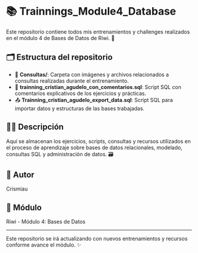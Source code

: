 # 📚 Trainnings_Module4_Database

Este repositorio contiene todos mis entrenamientos y challenges realizados en el módulo 4 de Bases de Datos de Riwi. 🚀

## 🗂️ Estructura del repositorio
- 📁 **Consultas/**: Carpeta con imágenes y archivos relacionados a consultas realizadas durante el entrenamiento.
- 📝 **trainning_cristian_agudelo_con_comentarios.sql**: Script SQL con comentarios explicativos de los ejercicios y prácticas.
- 📤 **Trainning_cristian_agudelo_export_data.sql**: Script SQL para importar datos y estructuras de las bases trabajadas.

## 🧑‍💻 Descripción
Aquí se almacenan los ejercicios, scripts, consultas y recursos utilizados en el proceso de aprendizaje sobre bases de datos relacionales, modelado, consultas SQL y administración de datos. 🗃️

## 👤 Autor
Crismiau

## 🏫 Módulo
Riwi - Módulo 4: Bases de Datos

---
Este repositorio se irá actualizando con nuevos entrenamientos y recursos conforme avance el módulo. ✨
